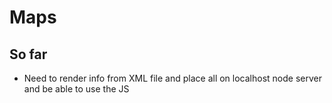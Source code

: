# Maps

## So far

- Need to render info from XML file and place all on localhost node server and be able to use the JS
